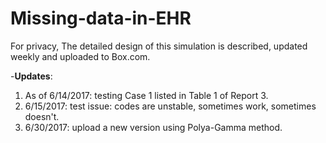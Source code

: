 # Missing-data-in-EHR

For privacy, The detailed design of this simulation is described, updated weekly and uploaded to Box.com. 

-**Updates**:

1. As of 6/14/2017: testing Case 1 listed in Table 1 of Report 3.
2. 6/15/2017: test issue: codes are unstable, sometimes work, sometimes doesn't. 
3. 6/30/2017: upload a new version using Polya-Gamma method. 



